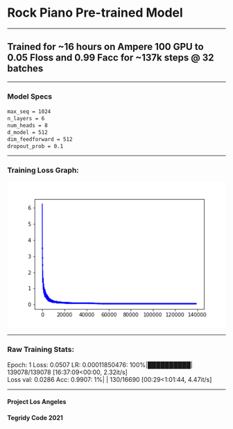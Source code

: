 # Rock Piano Pre-trained Model

***

## Trained for ~16 hours on Ampere 100 GPU to 0.05 Floss and 0.99 Facc for ~137k steps @ 32 batches

***

### Model Specs

```
max_seq = 1024
n_layers = 6
num_heads = 8
d_model = 512
dim_feedforward = 512
dropout_prob = 0.1

```

***

### Training Loss Graph:

<img width="512" src="https://github.com/asigalov61/Rock-Piano/raw/main/Model/Rock-Piano-Training-Loss-Graph.png">


***

### Raw Training Stats:

Epoch: 1 Loss: 0.0507 LR: 0.00011850476: 100%|██████████| 139078/139078 [16:37:09<00:00,  2.32it/s]    
Loss val: 0.0286  Acc: 0.9907:   1%|          | 130/16690 [00:29<1:01:44,  4.47it/s]

***

#### Project Los Angeles

#### Tegridy Code 2021

